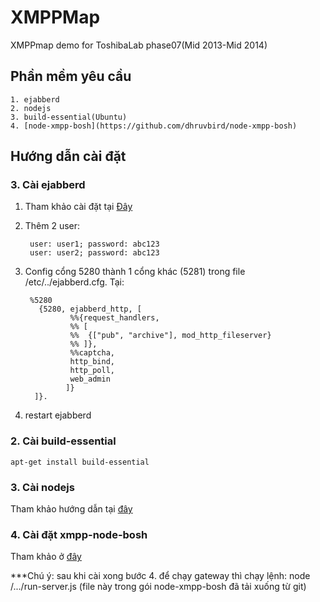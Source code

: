 # XMPPMap

XMPPmap demo for ToshibaLab phase07(Mid 2013-Mid 2014)

## Phần mềm yêu cầu

    1. ejabberd
    2. nodejs
    3. build-essential(Ubuntu)
    4. [node-xmpp-bosh](https://github.com/dhruvbird/node-xmpp-bosh)

## Hướng dẫn cài đặt

### 3. Cài ejabberd

1. Tham khảo cài đặt tại [Đây](https://www.digitalocean.com/community/tutorials/how-to-install-ejabberd-xmpp-server-on-ubuntu)

2. Thêm 2 user:

		user: user1; password: abc123
		user: user2; password: abc123

3. Config cổng 5280 thành 1 cổng khác (5281) trong file /etc/../ejabberd.cfg. Tại:

		%5280
		  {5280, ejabberd_http, [
			     %%{request_handlers,
			     %% [
			     %%  {["pub", "archive"], mod_http_fileserver}
			     %% ]},
			     %%captcha,
			     http_bind,
			     http_poll,
			     web_admin
			    ]}
		 ]}.

4. restart ejabberd

### 2. Cài build-essential

    apt-get install build-essential

### 3. Cài nodejs

Tham khảo hướng dẫn tại [đây](http://askubuntu.com/questions/49390/how-do-i-install-the-latest-version-of-node-js)

### 4. Cài đặt xmpp-node-bosh

Tham khảo ở [đây](https://github.com/dhruvbird/node-xmpp-bosh/blob/master/DEBIAN_HOW_TO.md)

***Chú ý: sau khi cài xong bước 4. để chạy gateway thì chạy lệnh:
node /.../run-server.js (file này trong gói node-xmpp-bosh đã tải xuống từ git)
